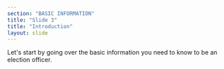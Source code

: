 ```yaml
---
section: "BASIC INFORMATION"
title: "Slide 3"
title: "Introduction"
layout: slide
---
```


Let's start by going over the basic information you need to know to be an election officer.